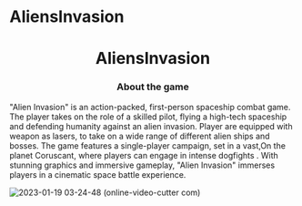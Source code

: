 # AliensInvasion
<h1 align="center">AliensInvasion</a> 

<h3 align="center">About the game</h3>

"Alien Invasion" is an action-packed, first-person spaceship combat game.
The player takes on the role of a skilled pilot, flying a high-tech spaceship and defending humanity against an alien invasion.
Player are equipped with  weapon  as lasers,  to take on a wide range of different alien ships and bosses.
The game features a single-player campaign, set in a vast,On the planet Coruscant, where players can engage in intense dogfights .
With stunning graphics and immersive gameplay, "Alien Invasion" immerses players in a cinematic space battle experience.


![2023-01-19 03-24-48 (online-video-cutter com)](https://user-images.githubusercontent.com/122678486/213327965-6813017e-0b1a-43e9-b5d4-e4beb9d24093.gif)
